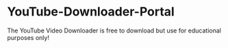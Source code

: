 # YouTube-Downloader-Portal
The YouTube Video Downloader is free to download but use for educational purposes only! 
